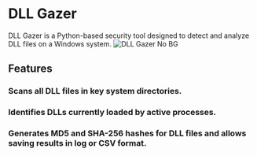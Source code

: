 # DLL Gazer
DLL Gazer is a Python-based security tool designed to detect and analyze DLL files on a Windows system.
![DLL Gazer No BG](https://github.com/user-attachments/assets/c4418f50-f773-4777-a96d-acca92723799)
## Features

### Scans all DLL files in key system directories.
### Identifies DLLs currently loaded by active processes.
### Generates MD5 and SHA-256 hashes for DLL files and allows saving results in log or CSV format.
